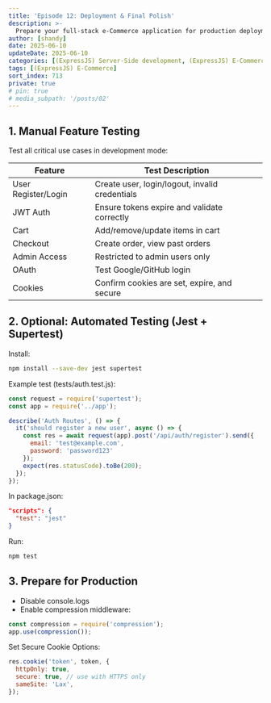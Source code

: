 ```yaml
---
title: 'Episode 12: Deployment & Final Polish'
description: >-
  Prepare your full-stack e-Commerce application for production deployment. Ensure all core features work reliably through testing, and deploy the backend and frontend using a production-ready service (e.g., Render, Railway, Vercel, or Netlify).
author: [shandy]
date: 2025-06-10
updateDate: 2025-06-10
categories: [(ExpressJS) Server-Side development, (ExpressJS) E-Commerce]
tags: [(ExpressJS) E-Commerce]
sort_index: 713
private: true
# pin: true
# media_subpath: '/posts/02'
---
```


## 1. Manual Feature Testing
Test all critical use cases in development mode:

| Feature             | Test Description                               |
| ------------------- | ---------------------------------------------- |
| User Register/Login | Create user, login/logout, invalid credentials |
| JWT Auth            | Ensure tokens expire and validate correctly    |
| Cart                | Add/remove/update items in cart                |
| Checkout            | Create order, view past orders                 |
| Admin Access        | Restricted to admin users only                 |
| OAuth               | Test Google/GitHub login                       |
| Cookies             | Confirm cookies are set, expire, and secure    |

## 2.  Optional: Automated Testing (Jest + Supertest)
Install:
```bash
npm install --save-dev jest supertest
```
Example test (tests/auth.test.js):
```js
const request = require('supertest');
const app = require('../app');

describe('Auth Routes', () => {
  it('should register a new user', async () => {
    const res = await request(app).post('/api/auth/register').send({
      email: 'test@example.com',
      password: 'password123'
    });
    expect(res.statusCode).toBe(200);
  });
});
```

In package.json:

```json
"scripts": {
  "test": "jest"
}
```

Run:

```bash
npm test
```

## 3. Prepare for Production
- Disable console.logs
- Enable compression middleware:
```js
const compression = require('compression');
app.use(compression());
```

Set Secure Cookie Options:
```js
res.cookie('token', token, {
  httpOnly: true,
  secure: true, // use with HTTPS only
  sameSite: 'Lax',
});
```